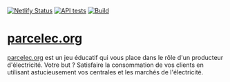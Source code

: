 [![Netlify Status](https://api.netlify.com/api/v1/badges/980a6a97-505c-421d-80e2-2a224513b1c1/deploy-status)](https://app.netlify.com/sites/elated-lewin-05215d/deploys) 
[![API tests](https://github.com/thomas-god/parcelec/actions/workflows/api_tests.yml/badge.svg?branch=develop&event=push)](https://github.com/thomas-god/parcelec/actions/workflows/api_tests.yml)
[![Build](https://github.com/thomas-god/parcelec/actions/workflows/build_prod_image.yml/badge.svg?branch=develop&event=push)](https://github.com/thomas-god/parcelec/actions/workflows/build_prod_image.yml)

# [parcelec.org](https://parcelec.org)

[parcelec.org](https://parcelec.org) est un jeu éducatif qui vous place dans le rôle d'un producteur d'électricité. Votre but ? Satisfaire la consommation de vos clients en utilisant astucieusement vos centrales et les marchés de l'électricité.

